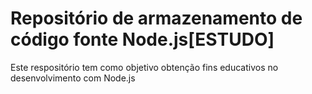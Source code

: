 # Repositório de armazenamento de código fonte Node.js[ESTUDO]
Este respositório tem como objetivo obtenção fins educativos no desenvolvimento com Node.js
